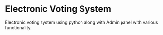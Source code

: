 # Electronic Voting System
Electronic voting system using python along with Admin panel with various functionality.
